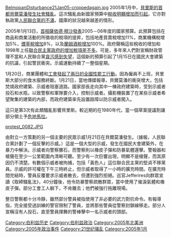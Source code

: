 [BelmopanDisturbance21Jan05-croppedagain.jpg](https://zh.wikipedia.org/wiki/File:BelmopanDisturbance21Jan05-croppedagain.jpg "fig:BelmopanDisturbance21Jan05-croppedagain.jpg")
2005年1月中，[貝里斯的](https://zh.wikipedia.org/wiki/貝里斯 "wikilink")[首都](../Page/首都.md "wikilink")[貝爾莫潘發生](https://zh.wikipedia.org/wiki/貝爾莫潘 "wikilink")[社會騷亂](https://zh.wikipedia.org/wiki/社會騷亂 "wikilink")。這次騷亂由新國家預算中[稅收明顯增加而引起](../Page/稅.md "wikilink")。它亦對執政黨[人民聯合黨的不滿](https://zh.wikipedia.org/wiki/人民聯合黨 "wikilink")，國庫的狀況越來越差的情形。

2005年1月13日，[首相](../Page/伯利兹总理.md "wikilink")[薩依德·穆沙發表](https://zh.wikipedia.org/wiki/薩依德·穆沙 "wikilink")2005－06年度的國家預算。此預算包括在商品和商業活動的所徵收的稅項的提昇，包括地產買賣稅增加11%，商業機構稅增加5%，[煙草稅增加](https://zh.wikipedia.org/wiki/煙草 "wikilink")8%，以及[蘭姆酒稅增加](https://zh.wikipedia.org/wiki/蘭姆酒 "wikilink")100%。政府聲稱這些稅收的增加和1998年上任[聯合民主黨政府的增加稅項差不多](https://zh.wikipedia.org/wiki/聯合民主黨 "wikilink")。可是，多年來人們對宣稱財政管理不當和人民聯合黨[貪污感到失望](https://zh.wikipedia.org/wiki/貪污 "wikilink")，這個新的預算引起了1月15日在國民大會建築的抗議，引起警民衝突。示威運動持續了一整個星期。

1月20日，商業團體和[工會發起了兩日的全國性罷工行動](https://zh.wikipedia.org/wiki/工會 "wikilink")。因為僱員不上班，貝里斯大部分的食水服務終斷。1月21日，當地傳媒報導，貝爾莫潘的衝突增大，包括焚燒政府建築、示威者阻塞道路。國家部長走向其中一棟政府建築時，受到示威者投石和水瓶，以致警察和軍隊要介入，控制示威者。攝影機裝置了在某些示威者希望聚集的建築的內部，而政府建築率先設置路障以防示威者闖入。

這只是第3次有此類騷亂影響貝里斯。較近期的在1980年代，當一個草案提議割讓部分領土予[危地馬拉](https://zh.wikipedia.org/wiki/危地馬拉 "wikilink")。

[protest_0082.JPG](https://zh.wikipedia.org/wiki/File:protest_0082.JPG "fig:protest_0082.JPG")

由對立一方策劃的另一個主要的民眾示威1月21日在貝爾莫潘發生。（據報，人民聯合黨計劃了一個反擊的示威。）這是一個大型的示威，發生在國民大會建築外，在暴力中解決。示威者向警察擲石，而警察則以橡皮子彈和防暴氣體還擊。警報器和槍聲在至少一公里範圍內清晰可聽。至少有一次巨響出現，明顯不是槍聲，而其原因仍不清楚。有數個示威者被拘捕，包括「黃色人」這位聯合民主黨的堅貞不移黨員。示威的許可權在下午三時終止，但示威者取得了一小時的擴充時間。在擴充時間完結時，警員反覆要求示威者散去，但遭到強烈拒絕。巡官Jefferires向群眾宣讀《取締騷亂法》，40分鐘後，他令防暴警察疏散群眾，當中使用了催淚氣體和橡皮子彈。部分工會工人躺下，不肯離去；他們被強行拖離現場。

整日警察都十分冷靜，雖然部分警員被指使用了非必要的武力對抗命令。有報導指，完全接受過訓練的警官限制了警員，並將那些警員從警察封鎖線移走。部分人宣稱沒有人投石，直至警員揮舞的警棒擊中一名示威者的頭部。

[Category:伯利兹历史](https://zh.wikipedia.org/wiki/Category:伯利兹历史 "wikilink")
[Category:伯利兹政治](https://zh.wikipedia.org/wiki/Category:伯利兹政治 "wikilink")
[Category:2005年北美洲](https://zh.wikipedia.org/wiki/Category:2005年北美洲 "wikilink")
[Category:2005年政治事件](https://zh.wikipedia.org/wiki/Category:2005年政治事件 "wikilink")
[Category:21世纪骚乱](https://zh.wikipedia.org/wiki/Category:21世纪骚乱 "wikilink")
[Category:2005年1月](https://zh.wikipedia.org/wiki/Category:2005年1月 "wikilink")